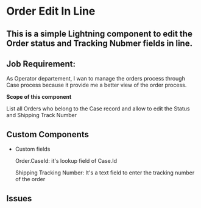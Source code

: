 # Order Edit In Line

## This is a simple Lightning component to edit the Order status and Tracking Nubmer fields in line.

## Job Requirement: 
<p> As Operator departement, I wan to manage the orders process through Case process because it provide me a better view of the order process.</p>
<p><strong>Scope of this component</strong></p>
<p>List all Orders who belong to the Case record and allow to edit the Status and Shipping Track Number</p>

## Custom Components
<ul>
  <li>Custom fields<p>Order.CaseId: it's lookup field of Case.Id</p>
  <p>Shipping Tracking Number: It's a text field to enter the tracking number of the order<p>
    </li>
</ul>

## Issues
